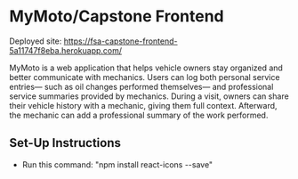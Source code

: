 # MyMoto/Capstone Frontend

Deployed site: https://fsa-capstone-frontend-5a11747f8eba.herokuapp.com/

MyMoto is a web application that helps vehicle owners stay organized and better communicate with mechanics. Users can log both personal service entries— such as oil changes performed themselves— and professional service summaries provided by mechanics. During a visit, owners can share their vehicle history with a mechanic, giving them full context. Afterward, the mechanic can add a professional summary of the work performed.

## Set-Up Instructions

- Run this command: "npm install react-icons --save"
